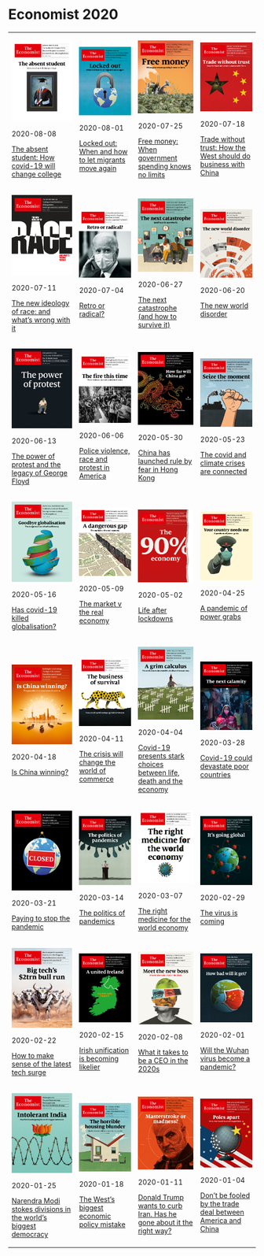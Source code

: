 # Economist 2020
<table><tr><td><p><img src = './2020-08-08/cover.jpg'/></p><p>2020-08-08</p><p><a href='./2020-08-08'>The absent student: How covid-19 will change college</a></p></td><td><p><img src = './2020-08-01/cover.jpg'/></p><p>2020-08-01</p><p><a href='./2020-08-01'>Locked out: When and how to let migrants move again</a></p></td><td><p><img src = './2020-07-25/cover.jpg'/></p><p>2020-07-25</p><p><a href='./2020-07-25'>Free money: When government spending knows no limits</a></p></td><td><p><img src = './2020-07-18/cover.jpg'/></p><p>2020-07-18</p><p><a href='./2020-07-18'>Trade without trust: How the West should do business with China</a></p></td></tr><tr><td><p><img src = './2020-07-11/cover.jpg'/></p><p>2020-07-11</p><p><a href='./2020-07-11'>The new ideology of race: and what’s wrong with it</a></p></td><td><p><img src = './2020-07-04/cover.jpg'/></p><p>2020-07-04</p><p><a href='./2020-07-04'>Retro or radical?</a></p></td><td><p><img src = './2020-06-27/cover.jpg'/></p><p>2020-06-27</p><p><a href='./2020-06-27'>The next catastrophe (and how to survive it)</a></p></td><td><p><img src = './2020-06-20/cover.jpg'/></p><p>2020-06-20</p><p><a href='./2020-06-20'>The new world disorder</a></p></td></tr><tr><td><p><img src = './2020-06-13/cover.jpg'/></p><p>2020-06-13</p><p><a href='./2020-06-13'>The power of protest and the legacy of George Floyd</a></p></td><td><p><img src = './2020-06-06/cover.jpg'/></p><p>2020-06-06</p><p><a href='./2020-06-06'>Police violence, race and protest in America</a></p></td><td><p><img src = './2020-05-30/cover.jpg'/></p><p>2020-05-30</p><p><a href='./2020-05-30'>China has launched rule by fear in Hong Kong</a></p></td><td><p><img src = './2020-05-23/cover.jpg'/></p><p>2020-05-23</p><p><a href='./2020-05-23'>The covid and climate crises are connected</a></p></td></tr><tr><td><p><img src = './2020-05-16/cover.jpg'/></p><p>2020-05-16</p><p><a href='./2020-05-16'>Has covid-19 killed globalisation?</a></p></td><td><p><img src = './2020-05-09/cover.jpg'/></p><p>2020-05-09</p><p><a href='./2020-05-09'>The market v the real economy</a></p></td><td><p><img src = './2020-05-02/cover.jpg'/></p><p>2020-05-02</p><p><a href='./2020-05-02'>Life after lockdowns</a></p></td><td><p><img src = './2020-04-25/cover.jpg'/></p><p>2020-04-25</p><p><a href='./2020-04-25'>A pandemic of power grabs</a></p></td></tr><tr><td><p><img src = './2020-04-18/cover.jpg'/></p><p>2020-04-18</p><p><a href='./2020-04-18'>Is China winning?</a></p></td><td><p><img src = './2020-04-11/cover.jpg'/></p><p>2020-04-11</p><p><a href='./2020-04-11'>The crisis will change the world of commerce</a></p></td><td><p><img src = './2020-04-04/cover.jpg'/></p><p>2020-04-04</p><p><a href='./2020-04-04'>Covid-19 presents stark choices between life, death and the economy</a></p></td><td><p><img src = './2020-03-28/cover.jpg'/></p><p>2020-03-28</p><p><a href='./2020-03-28'>Covid-19 could devastate poor countries</a></p></td></tr><tr><td><p><img src = './2020-03-21/cover.jpg'/></p><p>2020-03-21</p><p><a href='./2020-03-21'>Paying to stop the pandemic</a></p></td><td><p><img src = './2020-03-14/cover.jpg'/></p><p>2020-03-14</p><p><a href='./2020-03-14'>The politics of pandemics</a></p></td><td><p><img src = './2020-03-07/cover.jpg'/></p><p>2020-03-07</p><p><a href='./2020-03-07'>The right medicine for the world economy</a></p></td><td><p><img src = './2020-02-29/cover.jpg'/></p><p>2020-02-29</p><p><a href='./2020-02-29'>The virus is coming</a></p></td></tr><tr><td><p><img src = './2020-02-22/cover.jpg'/></p><p>2020-02-22</p><p><a href='./2020-02-22'>How to make sense of the latest tech surge</a></p></td><td><p><img src = './2020-02-15/cover.jpg'/></p><p>2020-02-15</p><p><a href='./2020-02-15'>Irish unification is becoming likelier</a></p></td><td><p><img src = './2020-02-08/cover.jpg'/></p><p>2020-02-08</p><p><a href='./2020-02-08'>What it takes to be a CEO in the 2020s</a></p></td><td><p><img src = './2020-02-01/cover.jpg'/></p><p>2020-02-01</p><p><a href='./2020-02-01'>Will the Wuhan virus become a pandemic?</a></p></td></tr><tr><td><p><img src = './2020-01-25/cover.jpg'/></p><p>2020-01-25</p><p><a href='./2020-01-25'>Narendra Modi stokes divisions in the world’s biggest democracy</a></p></td><td><p><img src = './2020-01-18/cover.jpg'/></p><p>2020-01-18</p><p><a href='./2020-01-18'>The West’s biggest economic policy mistake</a></p></td><td><p><img src = './2020-01-11/cover.jpg'/></p><p>2020-01-11</p><p><a href='./2020-01-11'>Donald Trump wants to curb Iran. Has he gone about it the right way?</a></p></td><td><p><img src = './2020-01-04/cover.jpg'/></p><p>2020-01-04</p><p><a href='./2020-01-04'>Don’t be fooled by the trade deal between America and China</a></p></td></tr></table>